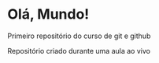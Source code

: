 # Olá, Mundo!
 Primeiro repositório do curso de git e github

Repositório criado durante uma aula ao vivo
